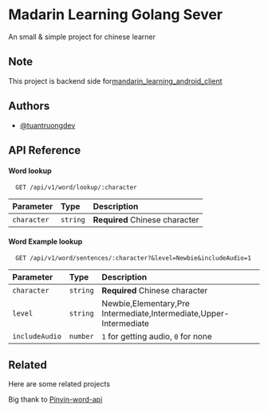 
# Madarin Learning Golang Sever

An small & simple project for chinese learner 

## Note
This project is backend side for[mandarin_learning_android_client](https://github.com/tuantruongdev/mandarin_learning_android_client)

## Authors

- [@tuantruongdev](https://github.com/tuantruongdev)

## API Reference

#### Word lookup

```http
  GET /api/v1/word/lookup/:character
```

| Parameter | Type     | Description                       |
| :-------- | :------- | :-------------------------------- |
| `character`      | `string` | **Required** Chinese character |


####  Word Example lookup

```http
  GET /api/v1/word/sentences/:character?&level=Newbie&includeAudio=1
```

| Parameter | Type     | Description                |
| :-------- | :------- | :------------------------- |
| `character` | `string` | **Required** Chinese character  |
| `level` | `string` |Newbie,Elementary,Pre Intermediate,Intermediate,Upper-Intermediate |
| `includeAudio` | `number` | `1` for getting audio, `0` for none |


## Related

Here are some related projects

Big thank to [Pinyin-word-api](https://github.com/felipemarinho97/pinyin-word-api)


